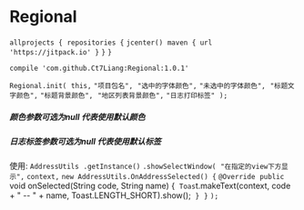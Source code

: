 # Regional

`allprojects {`
​    `repositories {`
​        `jcenter()`
​        `maven { url 'https://jitpack.io' }`
​    `}`
`}`


`compile 'com.github.Ct7Liang:Regional:1.0.1'`

`Regional.init(`
​                `this,`
​                `"项目包名",`
​                `"选中的字体颜色",`
​                `"未选中的字体颜色",`
​                `"标题文字颜色",`
​                `"标题背景颜色",`
​                `"地区列表背景颜色",`
​                `"日志打印标签"`
​              `);`

##### 颜色参数可选为null 代表使用默认颜色

##### 日志标签参数可选为null 代表使用默认标签

使用:
`AddressUtils`
​    `.getInstance()`
​    `.showSelectWindow(`
​        `"在指定的view下方显示",`
​        `context,`
​        `new AddressUtils.OnAddressSelected() {`
​            `@Override`
​            `public` void onSelected(String code, String name) {
​                `Toas`t.makeText(context, code + " -- " + name, Toast.LENGTH_SHORT).show();
​            `}`
​        `}`
​    `);`

